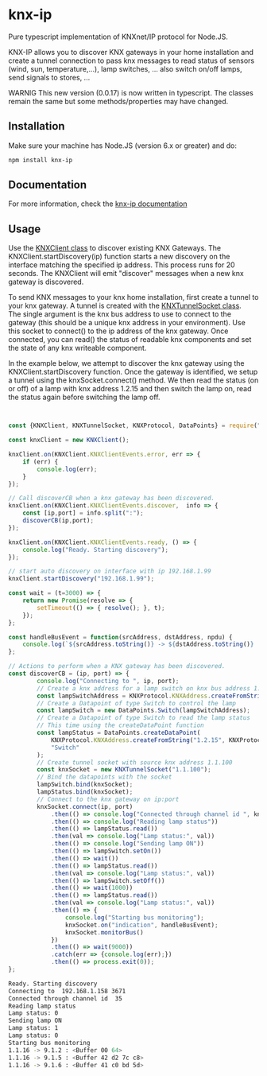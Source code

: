 
# knx-ip

Pure typescript implementation of KNXnet/IP protocol for Node.JS.

KNX-IP allows you to discover KNX gateways in your home installation and create a tunnel connection to
pass knx messages to read status of sensors (wind, sun, temperature,...), lamp switches, ...
also switch on/off lamps, send signals to stores, ...

WARNIG
This new version (0.0.17) is now written in typescript.
The classes remain the same but some methods/properties may have changed.

## Installation

Make sure your machine has Node.JS (version 6.x or greater) and do:

```bash
npm install knx-ip
```

## Documentation

For more information, check the
[knx-ip documentation](http://www.gdnet.be/knx-ip/doc/)

## Usage

Use the [KNXClient class](http://www.gdnet.be/knx-ip/doc/classes/_knxclient_.knxclient.html) to discover existing KNX Gateways.
The KNXClient.startDiscovery(ip) function starts a new discovery on the interface
matching the specified ip address.  This process runs for 20 seconds.
The KNXClient will emit "discover" messages when a new knx gateway is discovered.

To send KNX messages to your knx home installation, first create a tunnel to your knx gateway.
A tunnel is created with the [KNXTunnelSocket class](http://www.gdnet.be/knx-ip/doc/classes/_knxtunnelsocket_.knxtunnelsocket.html).  
The single argument is the knx bus address to use to connect
to the gateway (this should be a unique knx address in your environment).
Use this socket to connect() to the ip address of the knx gateway.
Once connected, you can read() the status of readable knx components and set the state of any knx 
writeable component.

In the example below, we attempt to discover the knx gateway using the KNXClient.startDiscovery function.
Once the gateway is identified, we setup a tunnel using the knxSocket.connect() method.
We then read the status (on or off) of a lamp with knx address 1.2.15 and then switch the lamp on,
read the status again before switching the lamp off.

```javascript


const {KNXClient, KNXTunnelSocket, KNXProtocol, DataPoints} = require("knx-ip");

const knxClient = new KNXClient();

knxClient.on(KNXClient.KNXClientEvents.error, err => {
    if (err) {
        console.log(err);
    }
});

// Call discoverCB when a knx gateway has been discovered.
knxClient.on(KNXClient.KNXClientEvents.discover,  info => {
    const [ip,port] = info.split(":");
    discoverCB(ip,port);
});

knxClient.on(KNXClient.KNXClientEvents.ready, () => {
    console.log("Ready. Starting discovery");
});

// start auto discovery on interface with ip 192.168.1.99
knxClient.startDiscovery("192.168.1.99");

const wait = (t=3000) => {
    return new Promise(resolve => {
        setTimeout(() => { resolve(); }, t);
    });
};

const handleBusEvent = function(srcAddress, dstAddress, npdu) {
    console.log(`${srcAddress.toString()} -> ${dstAddress.toString()} :`, npdu.dataValue);
};

// Actions to perform when a KNX gateway has been discovered.
const discoverCB = (ip, port) => {
        console.log("Connecting to ", ip, port);
        // Create a knx address for a lamp switch on knx bus address 1.1.15
        const lampSwitchAddress = KNXProtocol.KNXAddress.createFromString("1.1.15", KNXProtocol.KNXAddress.TYPE_GROUP);
        // Create a Datapoint of type Switch to control the lamp
        const lampSwitch = new DataPoints.Switch(lampSwitchAddress);
        // Create a Datapoint of type Switch to read the lamp status
        // This time using the createDataPoint function
        const lampStatus = DataPoints.createDataPoint(
            KNXProtocol.KNXAddress.createFromString("1.2.15", KNXProtocol.KNXAddress.TYPE_GROUP),
            "Switch"
        );
        // Create tunnel socket with source knx address 1.1.100
        const knxSocket = new KNXTunnelSocket("1.1.100");
        // Bind the datapoints with the socket
        lampSwitch.bind(knxSocket);
        lampStatus.bind(knxSocket);
        // Connect to the knx gateway on ip:port
        knxSocket.connect(ip, port)
            .then(() => console.log("Connected through channel id ", knxSocket.channelID))
            .then(() => console.log("Reading lamp status"))
            .then(() => lampStatus.read())
            .then(val => console.log("Lamp status:", val))
            .then(() => console.log("Sending lamp ON"))
            .then(() => lampSwitch.setOn())
            .then(() => wait())
            .then(() => lampStatus.read())
            .then(val => console.log("Lamp status:", val))
            .then(() => lampSwitch.setOff())
            .then(() => wait(1000))
            .then(() => lampStatus.read())
            .then(val => console.log("Lamp status:", val))
            .then(() => {
                console.log("Starting bus monitoring");
                knxSocket.on("indication", handleBusEvent);
                knxSocket.monitorBus()
            })
            .then(() => wait(9000))
            .catch(err => {console.log(err);})
            .then(() => process.exit(0));
};
```

```bash
Ready. Starting discovery
Connecting to  192.168.1.158 3671
Connected through channel id  35
Reading lamp status
Lamp status: 0
Sending lamp ON
Lamp status: 1
Lamp status: 0
Starting bus monitoring
1.1.16 -> 9.1.2 : <Buffer 00 64>
1.1.16 -> 9.1.5 : <Buffer 42 d2 7c c8>
1.1.16 -> 9.1.6 : <Buffer 41 c0 bd 5d>
```
